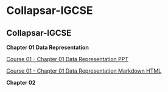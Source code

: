 # Collapsar-IGCSE

## Collapsar-IGCSE

**Chapter 01 Data Representation**

[Course 01 - Chapter 01 Data Representation PPT ](http://ppt.yuketang.net/igcse/IGCSE-Chapter-01-Data-Representation/IGCSE-Chapter-01-Data-Representation.html#slide=1)

[Course 01 - Chapter 01 Data Representation Markdown HTML ](http://ppt.yuketang.net/igcse/Chapter1-Data-Representation.html)

**Chapter 02**

